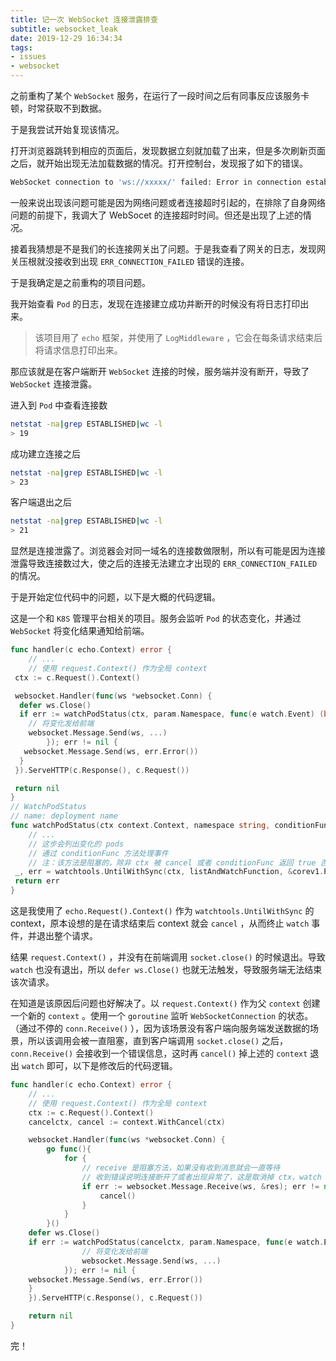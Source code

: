 ```yaml
---
title: 记一次 WebSocket 连接泄露排查
subtitle: websocket_leak
date: 2019-12-29 16:34:34
tags:
- issues
- websocket
---
```


之前重构了某个 `WebSocket` 服务，在运行了一段时间之后有同事反应该服务卡顿，时常获取不到数据。

于是我尝试开始复现该情况。

打开浏览器跳转到相应的页面后，发现数据立刻就加载了出来，但是多次刷新页面之后，就开始出现无法加载数据的情况。打开控制台，发现报了如下的错误。

``` bash
WebSocket connection to 'ws://xxxxx/' failed: Error in connection establishment: net::ERR_CONNECTION_FAILED
```

一般来说出现该问题可能是因为网络问题或者连接超时引起的，在排除了自身网络问题的前提下，我调大了 WebSocet 的连接超时时间。但还是出现了上述的情况。

接着我猜想是不是我们的长连接网关出了问题。于是我查看了网关的日志，发现网关压根就没接收到出现 `ERR_CONNECTION_FAILED` 错误的连接。

于是我确定是之前重构的项目问题。

我开始查看 `Pod` 的日志，发现在连接建立成功并断开的时候没有将日志打印出来。

> 该项目用了 `echo` 框架，并使用了 `LogMiddleware` ，它会在每条请求结束后将请求信息打印出来。

那应该就是在客户端断开 `WebSocket` 连接的时候，服务端并没有断开，导致了 `WebSocket` 连接泄露。

进入到 `Pod` 中查看连接数

``` bash
netstat -na|grep ESTABLISHED|wc -l
> 19
```

成功建立连接之后

``` bash
netstat -na|grep ESTABLISHED|wc -l
> 23
```

客户端退出之后

``` bash
netstat -na|grep ESTABLISHED|wc -l
> 21
```

显然是连接泄露了。浏览器会对同一域名的连接数做限制，所以有可能是因为连接泄露导致连接数过大，使之后的连接无法建立才出现的 `ERR_CONNECTION_FAILED` 的情况。

于是开始定位代码中的问题，以下是大概的代码逻辑。

这是一个和 `K8S` 管理平台相关的项目。服务会监听 `Pod` 的状态变化，并通过 `WebSocket` 将变化结果通知给前端。

``` go
func handler(c echo.Context) error {
    // ...
    // 使用 request.Context() 作为全局 context
 ctx := c.Request().Context()

 websocket.Handler(func(ws *websocket.Conn) {
  defer ws.Close()
  if err := watchPodStatus(ctx, param.Namespace, func(e watch.Event) (bool, error) {
    // 将变化发给前端
    websocket.Message.Send(ws, ...)
        }); err != nil {
   websocket.Message.Send(ws, err.Error())
  }
 }).ServeHTTP(c.Response(), c.Request())

 return nil
}
// WatchPodStatus
// name: deployment name
func watchPodStatus(ctx context.Context, namespace string, conditionFunc func(e watch.Event) (bool, error)) error {
    // ...
    // 这步会列出变化的 pods
    // 通过 conditionFunc 方法处理事件
    // 注：该方法是阻塞的，除非 ctx 被 cancel 或者 conditionFunc 返回 true 否则不会结束
 _, err = watchtools.UntilWithSync(ctx, listAndWatchFunction, &corev1.Pod{}, preconditionFunc, conditionFunc)
 return err
}
```

这是我使用了 `echo.Request().Context()` 作为 `watchtools.UntilWithSync` 的 context，原本设想的是在请求结束后 context 就会 `cancel` ，从而终止 `watch` 事件，并退出整个请求。

结果 `request.Context()` ，并没有在前端调用 `socket.close()` 的时候退出。导致 `watch` 也没有退出，所以 `defer ws.Close()` 也就无法触发，导致服务端无法结束该次请求。

在知道是该原因后问题也好解决了。以 `request.Context()` 作为父 `context` 创建一个新的 `context` 。使用一个 `goroutine` 监听 `WebSocketConnection` 的状态。（通过不停的 `conn.Receive()` ），因为该场景没有客户端向服务端发送数据的场景，所以该调用会被一直阻塞，直到客户端调用 `socket.close()` 之后， `conn.Receive()` 会接收到一个错误信息，这时再 `cancel()` 掉上述的 `context` 退出 `watch` 即可，以下是修改后的代码逻辑。

``` go
func handler(c echo.Context) error {
    // ...
    // 使用 request.Context() 作为全局 context
    ctx := c.Request().Context()
    cancelctx, cancel := context.WithCancel(ctx)

    websocket.Handler(func(ws *websocket.Conn) {
        go func(){
            for {
                // receive 是阻塞方法，如果没有收到消息就会一直等待
                // 收到错误说明连接断开了或者出现异常了，这是取消掉 ctx，watch 行为也会推出
                if err := websocket.Message.Receive(ws, &res); err != nil{
                    cancel()
                }
            }
        }()
    defer ws.Close()
    if err := watchPodStatus(cancelctx, param.Namespace, func(e watch.Event) (bool, error){
                // 将变化发给前端
                websocket.Message.Send(ws, ...)
            }); err != nil {
    websocket.Message.Send(ws, err.Error())
    }
    }).ServeHTTP(c.Response(), c.Request())

    return nil
}
```

完！

